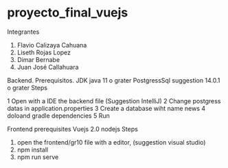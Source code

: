 # proyecto_final_vuejs
Integrantes
1. Flavio Calizaya Cahuana
2. Liseth Rojas Lopez
3. Dimar Bernabe
4. Juan José Callahuara

Backend.
Prerequisitos.
 JDK java 11 o grater
 PostgressSql suggestion 14.0.1 o grater
Steps

1 Open with a IDE the backend file (Suggestion IntelliJ)
2 Change postgress datas in application.properties
3 Create a database wiht name news
4 doloand gradle dependencies
5 Run

Frontend
prerequisites
Vuejs 2.0
nodejs
Steps
1. open the frontend/gr10 file with a editor, (suggestion visual studio)
2. npm install
3. npm run serve 

